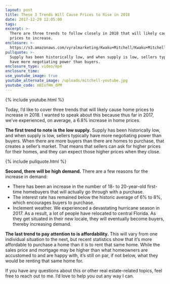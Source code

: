 ```yaml
---
layout: post
title: These 3 Trends Will Cause Prices to Rise in 2018
date: 2017-12-29 12:05:00
tags:
excerpt: >-
  There are three trends to follow closely in 2018 that will likely cause home
  prices to increase.
enclosure: >-
  https://s3.amazonaws.com/vyralmarketing/Kwaku+Mitchell/Kwaku+Mitchell-+These+3+Trends+Will+Cause+Prices+to+Rise+in+2018.mp4
pullquote: >-
  Supply has been historically low, and when supply is low, sellers typically
  have more negotiating power than buyers.
enclosure_type: video/mp4
enclosure_time:
use_youtube_image: true
youtube_alternate_image: /uploads/mitchell-youtube.jpg
youtube_code: mBIsfHm_dPM
---
```



{% include youtube.html %}

Today, I’d like to cover three trends that will likely cause home prices to increase in 2018. I wanted to speak about this because thus far in 2017, we’ve experienced, on average, a 6.8% increase in home prices.

**The first trend to note is the low supply.** Supply has been historically low, and when supply is low, sellers typically have more negotiating power than buyers. When there are more buyers than there are homes to purchase, that creates a seller’s market. That means that sellers can ask for higher prices for their homes, and they can expect those higher prices when they close.

{% include pullquote.html %}

**Second, there will be high demand.** There are a few reasons for the increase in demand:

* There has been an increase in the number of 18- to 20-year-old first-time homebuyers that will actually go through with a purchase.
* The interest rate has remained below the historic average of 6% to 8%, which encourages buyers to purchase.
* Inclement weather. We experienced a devastating hurricane season in 2017. As a result, a lot of people have relocated to central Florida. As they get situated in their new locale, they will eventually become buyers, thereby increasing demand.

**The last trend to pay attention to is affordability.** This will vary from one individual situation to the next, but recent statistics show that it’s more affordable to purchase a home than it is to rent that same home. While the sales price and mortgage may be higher than what homeowners are accustomed to and are happy with, it’s still on par, if not below, what they would be renting that same home for.

If you have any questions about this or other real estate-related topics, feel free to reach out to me. I’d love to help you out any way I can.